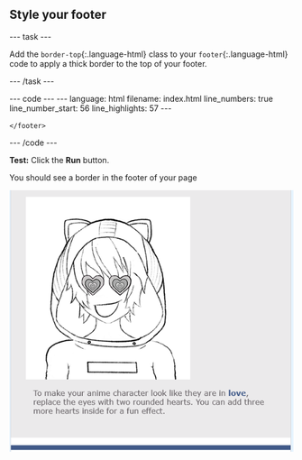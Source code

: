 <h2 class="c-project-heading--task">Style your footer</h2>

--- task ---

Add the `border-top`{:.language-html} class to your `footer`{:.language-html} code to apply a thick border to the top of your footer. 

--- /task ---

<div class="c-project-code">
--- code ---
---
language: html
filename: index.html
line_numbers: true
line_number_start: 56
line_highlights: 57
---
    <!-- Footer code goes here -->
    <footer class="border-top">

    </footer>

--- /code ---
</div>


**Test:** Click the **Run** button. 

You should see a border in the footer of your page

![a blue border on the footer](images/footer-border.png)